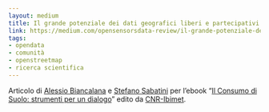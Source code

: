 ```yaml
---
layout: medium
title: Il grande potenziale dei dati geografici liberi e partecipativi di OpenstreetMap
link: https://medium.com/opensensorsdata-review/il-grande-potenziale-dei-dati-geografici-liberi-e-partecipativi-di-openstreetmap-75a856485173#.kyv421n5o
tags:
- opendata
- comunità
- openstreetmap
- ricerca scientifica
---
```


Articolo di [Alessio Biancalana](https://twitter.com/dottorblaster) e [Stefano Sabatini](https://twitter.com/__sabas) per l’ebook “[Il Consumo di Suolo: strumenti per un dialogo](http://www.ibimet.cnr.it/repository/il-consumo-di-suolo-strumenti-per-un-dialogo/view)” edito da [CNR-Ibimet](http://www.ibimet.cnr.it/).